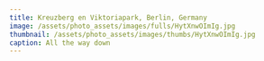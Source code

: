 ```yaml
---
title: Kreuzberg en Viktoriapark, Berlin, Germany
image: /assets/photo_assets/images/fulls/HytXnwOImIg.jpg
thumbnail: /assets/photo_assets/images/thumbs/HytXnwOImIg.jpg
caption: All the way down
---
```

